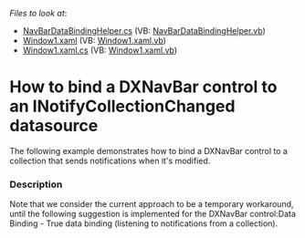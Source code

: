 <!-- default file list -->
*Files to look at*:

* [NavBarDataBindingHelper.cs](./CS/NavBarDataBindingHelper.cs) (VB: [NavBarDataBindingHelper.vb](./VB/NavBarDataBindingHelper.vb))
* [Window1.xaml](./CS/Window1.xaml) (VB: [Window1.xaml.vb](./VB/Window1.xaml.vb))
* [Window1.xaml.cs](./CS/Window1.xaml.cs) (VB: [Window1.xaml.vb](./VB/Window1.xaml.vb))
<!-- default file list end -->
# How to bind a DXNavBar control to an INotifyCollectionChanged datasource


<p>The following example demonstrates how to bind a DXNavBar control to a collection that sends notifications when it's modified.</p>


<h3>Description</h3>

<p>Note that we consider the current approach to be a temporary workaround, until the following suggestion is implemented for the DXNavBar control:<a data-ticket="S31351">Data Binding - True data binding (listening to notifications from a collection)</a>.</p>

<br/>


